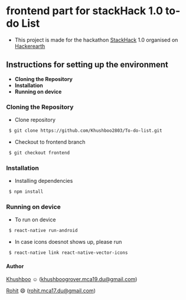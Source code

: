 # frontend part for stackHack 1.0 to-do List
- This project is made for the hackathon [StackHack](https://www.hackerearth.com/challenges/hackathon/stackhack-v1/) 1.0 organised on [Hackerearth](https://www.hackerearth.com/)

## Instructions for setting up the environment
* **Cloning the Repository**
* **Installation**
* **Running on device**

### Cloning the Repository

* Clone repository  
```sh
 $ git clone https://github.com/Khushboo2803/To-do-list.git
```

* Checkout to frontend branch   
```sh
 $ git checkout frontend
```

### Installation
* Installing dependencies  
```sh
 $ npm install
```

### Running on device
* To run on device  
```sh
 $ react-native run-android 
 ```

* In case icons doesnot shows up, please run 
```sh
 $ react-native link react-native-vector-icons
```

#### **Author** 
[Khushboo](https://github.com/khushboo2803) :relaxed: ([khushboogrover.mca19.du@gmail.com](mailto:khushboogrover.mca19.du@gmail.com))

[Rohit](https://github.com/rnayak1) :smile: ([rohit.mca17.du@gmail.com](mailto:rohit.mca17.du@gmail.com))        

